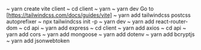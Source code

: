 ~ yarn create vite client
~ cd client
~ yarn
~ yarn dev
Go to [https://tailwindcss.com/docs/guides/vite]
~ yarn add tailwindcss postcss autoprefixer
~ npx tailwindcss init -p
~ yarn dev
~ yarn add react-router-dom
~ cd api
~ yarn add express
~ cd client
~ yarn add axios
~ cd api
~ yarn add cors
~ yarn add mongoose
~ yarn add dotenv
~ yarn add bcryptjs
~ yarn add jsonwebtoken
